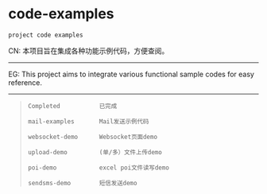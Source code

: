 # **code-examples**
`project code examples`


CN:    本项目旨在集成各种功能示例代码，方便查阅。
<hr/>

EG:    This project aims to integrate various functional sample codes for easy reference.

<hr/>    
                
>     Completed           已完成
>
>     mail-examples       Mail发送示例代码
>
>     websocket-demo      Websocket页面demo
>
>     upload-demo         (单/多）文件上传demo
>
>     poi-demo            excel poi文件读写demo
>
>     sendsms-demo        短信发送demo

